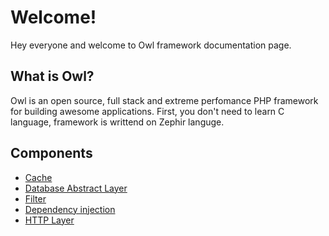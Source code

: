 Welcome!
========

Hey everyone and welcome to Owl framework documentation page.

## What is Owl?

Owl is an open source, full stack and extreme perfomance PHP framework for building awesome applications.
First, you don't need to learn C language, framework is writtend on Zephir languge.

## Components

+ [Cache](cache.md)
+ [Database Abstract Layer](dbal.md)
+ [Filter](filter.md)
+ [Dependency injection](di.md)
+ [HTTP Layer](http.md)